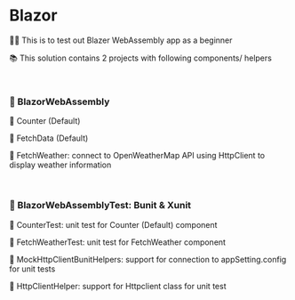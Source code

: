 # Blazor
🔰🧪 This is to test out Blazer WebAssembly app as a beginner

📚 This solution contains 2 projects with following components/ helpers 

  <h3>📘 BlazorWebAssembly</h3>

📎 Counter (Default)

📎 FetchData (Default)

📎 FetchWeather: connect to OpenWeatherMap API using HttpClient to display weather information

  <h3>📗 BlazorWebAssemblyTest: Bunit & Xunit </h3>

📎 CounterTest: unit test for Counter (Default) component

📎 FetchWeatherTest: unit test for FetchWeather component

📎 MockHttpClientBunitHelpers: support for connection to appSetting.config for unit tests

📎 HttpClientHelper: support for Httpclient class for unit test
